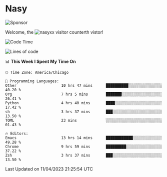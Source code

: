 # Nasy

<!--
<p align="center">
<img height="200" src="https://github-readme-stats.vercel.app/api?username=nasyxx&count_private=true&show_icons=true&theme=dracula&include_all_commits=true"/>
<img height="200" src="https://github-readme-stats.vercel.app/api/top-langs/?username=nasyxx&theme=dracula&hide=html,jupyter+notebook&count_private=true&show_icons=true"/>
</p>

  
----------------
-->

![Sponsor](https://img.shields.io/static/v1.svg?label=Sponsor&message=%E2%9D%A4&logo=GitHub&style=flat&color=pink)
 
Welcome, the ![nasyxx visitor counter](https://count.getloli.com/get/@nasyxx?theme=rule34)th vistor!
 
<!--START_SECTION:waka-->
![Code Time](http://img.shields.io/badge/Code%20Time-3%2C377%20hrs%2053%20mins-blue)

![Lines of code](https://img.shields.io/badge/From%20Hello%20World%20I%27ve%20Written-6.2%20million%20lines%20of%20code-blue)

📊 **This Week I Spent My Time On** 

```text
🕑︎ Time Zone: America/Chicago

💬 Programming Languages: 
Other                    10 hrs 47 mins      ██████████░░░░░░░░░░░░░░░   40.20 % 
Org                      7 hrs 5 mins        ███████░░░░░░░░░░░░░░░░░░   26.41 % 
Python                   4 hrs 40 mins       ████░░░░░░░░░░░░░░░░░░░░░   17.42 % 
sh                       3 hrs 37 mins       ███░░░░░░░░░░░░░░░░░░░░░░   13.50 % 
TOML                     23 mins             ░░░░░░░░░░░░░░░░░░░░░░░░░   01.43 % 

🔥 Editors: 
Emacs                    13 hrs 14 mins      ████████████░░░░░░░░░░░░░   49.28 % 
Chrome                   9 hrs 59 mins       █████████░░░░░░░░░░░░░░░░   37.22 % 
Zsh                      3 hrs 37 mins       ███░░░░░░░░░░░░░░░░░░░░░░   13.50 % 
```


 Last Updated on 11/04/2023 21:25:54 UTC
<!--END_SECTION:waka-->

<!-- ![visitors](https://visitor-badge.laobi.icu/badge?page_id=nasyxx.nasyxx) -->
